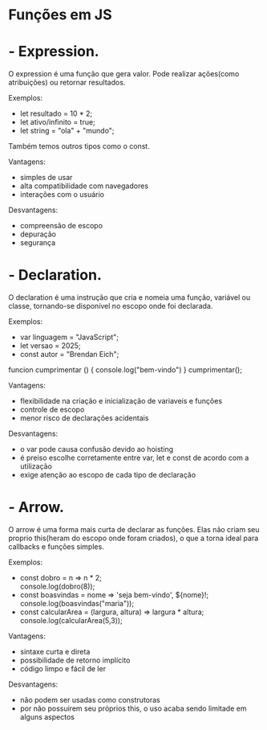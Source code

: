 # Funções em JS

# - Expression.

O expression é uma função que gera valor. Pode realizar ações(como atribuições) ou retornar resultados.

Exemplos:

- let resultado = 10 * 2;
- let ativo/infinito = true;
- let string = "ola" + "mundo";

Também temos outros tipos como o const.

Vantagens: 

- simples de usar
- alta compatibilidade com navegadores
- interações com o usuário

Desvantagens:

- compreensão de escopo
- depuração
- segurança

# - Declaration.

O declaration é uma instrução que cria e nomeia uma função, variável ou classe, tornando-se disponível no escopo onde foi declarada.

Exemplos:

- var linguagem = "JavaScript";
- let versao = 2025;
- const autor = "Brendan Eich";

funcion cumprimentar () {
  console.log("bem-vindo")
}
cumprimentar(); 

Vantagens:

- flexibilidade na criação e inicialização de variaveis e funções
- controle de escopo
- menor risco de declarações acidentais

Desvantagens:

- o var pode causa confusão devido ao hoisting
- é preiso escolhe corretamente entre var, let e const de acordo com a utilização
- exige atenção ao escopo de cada tipo de declaração

# - Arrow.

O arrow é uma forma mais curta de declarar as funções. Elas não criam seu proprio this(heram do escopo onde foram criados), o que a torna ideal para callbacks e funções simples.

Exemplos:

- const dobro = n => n * 2;<br/>
  console.log(dobro(8));
- const boasvindas = nome => 'seja bem-vindo', ${nome}!;<br/>
  console.log(boasvindas("maria"));
- const calcularArea = (largura, altura) => largura * altura;<br/>
  console.log(calcularArea(5,3));

Vantagens:

- sintaxe curta e direta
- possibilidade de retorno implícito
- código limpo e fácil de ler

Desvantagens:

- não podem ser usadas como construtoras
- por não possuirem seu próprios this, o uso acaba sendo limitade em alguns aspectos
